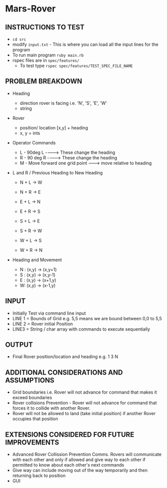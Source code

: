 # Mars-Rover

## INSTRUCTIONS TO TEST 
* `cd src`
* modify `input.txt` - This is where you can load all the input lines for the program
* To run main program `ruby main.rb`
* rspec files are in `spec/features/`
  - To test type `rspec spec/features/TEST_SPEC_FILE_NAME` 


## PROBLEM BREAKDOWN

* Heading 
  - direction rover is facing i.e. 'N', 'S', 'E', 'W'
  - string

* Rover 
  - position/ location [x,y] + heading
  - x, y = ints

* Operator Commands 
  - L - 90deg L       ----> These change the heading
  - R - 90 deg R    ----> These change the heading
  - M - Move forward one grid point   ---> move relative to heading

* L and R / Previous Heading to New Heading
  - N + L -> W
  - N + R -> E

  - E + L -> N 
  - E + R -> S

  - S + L -> E
  - S + R -> W

  - W + L -> S
  - W + R -> N

* Heading and Movement
  - N : (x,y) -> (x,y+1)
  - S : (x,y) -> (x,y-1)
  - E : (x,y) -> (x+1,y)
  - W: (x,y) -> (x-1,y)


## INPUT
* Initially Test via command line input
* LINE 1 = Bounds of Grid e.g. 5,5 means we are bound between 0,0 to 5,5 
* LINE 2 = Rover initial Position
* LINE3 = String / char array with commands to execute sequentially

## OUTPUT
* Final Rover position/location and heading e.g. 1 3 N

## ADDITIONAL CONSIDERATIONS AND ASSUMPTIONS
- Grid boundaries i.e. Rover will not advance for command that makes it exceed boundaries
- Rover collisions Prevention - Rover will not advance for command that forces it to collide with another Rover. 
- Rover will not be allowed to land (take initial position) if another Rover occupies that position

## EXTENSIONS CONSIDERED FOR FUTURE IMPROVEMENTS
- Advanced Rover Collission Prevention Comms. Rovers will communicate with each other and only if allowed and give way to each other if permitted to know about each other's next commands
- Give way can include moving out of the way temporarily and then returning back to position
- GUI
